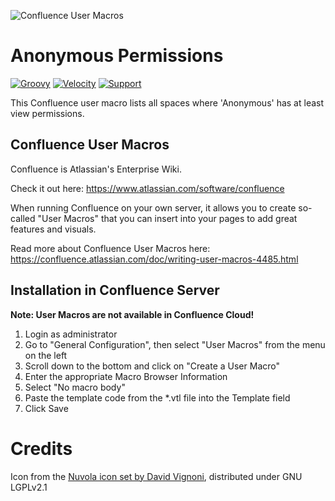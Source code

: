 ![Confluence User Macros](https://github.com/glewe/confluence-user-macros/raw/master/src/anonymous-permissions/kgpg.png)
# Anonymous Permissions
[![Groovy](https://img.shields.io/badge/Language-Groovy-informational.svg)](https://groovy-lang.org/)
[![Velocity](https://img.shields.io/badge/Language-Velocity-informational.svg)](https://velocity.apache.org/)
[![Support](https://img.shields.io/badge/Supported-yes-009900.svg)](https://github.com/glewe/confluence-user-macros/issues)

This Confluence user macro lists all spaces where 'Anonymous' has at least view permissions.

## Confluence User Macros
Confluence is Atlassian's Enterprise Wiki.

Check it out here: https://www.atlassian.com/software/confluence

When running Confluence on your own server, it allows you to create so-called "User Macros" that you can insert into your pages to add great features and visuals.

Read more about Confluence User Macros here:
https://confluence.atlassian.com/doc/writing-user-macros-4485.html

## Installation in Confluence Server
__Note: User Macros are not available in Confluence Cloud!__

1. Login as administrator
1. Go to "General Configuration", then select "User Macros" from the menu on the left
1. Scroll down to the bottom and click on "Create a User Macro"
1. Enter the appropriate Macro Browser Information
1. Select "No macro body"
1. Paste the template code from the *.vtl file into the Template field
1. Click Save

# Credits #
Icon from the [Nuvola icon set by David Vignoni](http://www.icon-king.com/projects/nuvola/), distributed under GNU LGPLv2.1

